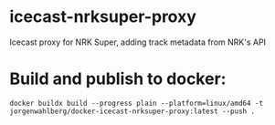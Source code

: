 # icecast-nrksuper-proxy
Icecast proxy for NRK Super, adding track metadata from NRK's API

# Build and publish to docker:

```
docker buildx build --progress plain --platform=linux/amd64 -t jorgenwahlberg/docker-icecast-nrksuper-proxy:latest --push .
```

